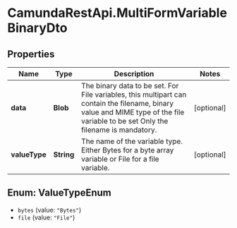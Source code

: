 # CamundaRestApi.MultiFormVariableBinaryDto

## Properties
Name | Type | Description | Notes
------------ | ------------- | ------------- | -------------
**data** | **Blob** | The binary data to be set. For File variables, this multipart can contain the filename, binary value and MIME type of the file variable to be set Only the filename is mandatory. | [optional] 
**valueType** | **String** | The name of the variable type. Either Bytes for a byte array variable or File for a file variable. | [optional] 

<a name="ValueTypeEnum"></a>
## Enum: ValueTypeEnum

* `bytes` (value: `"Bytes"`)
* `file` (value: `"File"`)

